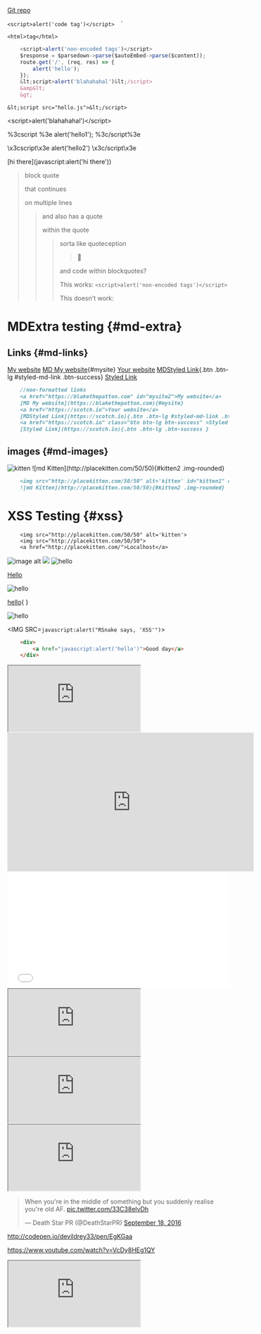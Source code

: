 [Git repo](https://github.com/blakethepatton/xss-quickfix)

<script>alert('xss')</script>
> <script>alert('blockquote')</script> 

`<script>alert('code tag')</script> 
`<script>alert('code tag')</script>`

```<html>tag</html>```
```javascript
    <script>alert('non-encoded tags')</script>
    $response = $parsedown->parse($autoEmbed->parse($content));
    route.get('/', (req, res) => {
        alert('hello');
    });
    &lt;script>alert('blahahahal')&lt;/script>
    &amp&lt;
    &gt;

```
```markup 
&lt;script src="hello.js">&lt;/script> 
``` 
&lt;script>alert('blahahahal')&lt;/script>

%3cscript %3e alert('hello1'); %3c/script%3e

\x3cscript\x3e alert('hello2') \x3c/script\x3e

[hi there](javascript:alert('hi there'))
> block quote
> 
> that continues
> 
> on multiple lines
> 
> > and also has a quote
> > 
> > within the quote
> > 
> > > sorta like quoteception
> > > 
> > > > 🤔
> > > 
> > > and code within blockquotes?
> > > 
> > > This works: `<script>alert('non-encoded tags')</script>`
> > > 
> > > This doesn't work: <script>alert('non-encoded tags')</script>

# MDExtra testing {#md-extra}

## Links {#md-links}

<a href="https://blakethepatton.com" id="mysite2">My website</a>
[MD My website](https://blakethepatton.com){#mysite}
<a href="https://scotch.io">Your website</a>
[MDStyled Link](https://scotch.io){.btn .btn-lg #styled-md-link .btn-success}
<a href="https://scotch.io" class="btn btn-lg btn-success">Styled Link</a>

```markdown
    //non-formatted links
    <a href="https://blakethepatton.com" id="mysite2">My website</a>
    [MD My website](https://blakethepatton.com){#mysite}
    <a href="https://scotch.io">Your website</a>
    [MDStyled Link](https://scotch.io){.btn .btn-lg #styled-md-link .btn-success}
    <a href="https://scotch.io" class="btn btn-lg btn-success" >Styled Link</a>
    [Styled Link](https://scotch.io){.btn .btn-lg .btn-success }
```
## images {#md-images}

<img src="http://placekitten.com/50/50" alt='kitten' id="kitten1" class=" img-circle">
![md Kitten](http://placekitten.com/50/50){#kitten2 .img-rounded}

```markdown
    <img src="http://placekitten.com/50/50" alt='kitten' id="kitten1" class=" img-circle">
    ![md Kitten](http://placekitten.com/50/50){#kitten2 .img-rounded}
```

# XSS Testing {#xss}

``` 
    <img src="http://placekitten.com/50/50" alt='kitten'>
    <img src="http://placekitten.com/50/50">
    <a href="http://placekitten.com/">Localhost</a>
```

<img src="https://placekitten.com/50/50" onerror="alert(/DOM-XSS/)" alt="image alt">
<img src="https://placekitten.com/50/50">

<img src="/" onerror="alert(/DOM-XSS/)" alt="hello">

<a href="javascript:alert('hello')">Hello</a>

<img src="javascript:alert('hello')" alt='hello'>

[hello](JavaScript:alert('hello')){ }

![hello](JavaScript:alert('hello'))

<IMG SRC=`javascript:alert("RSnake says, 'XSS'")`>

```html
    <div>
        <a href="javascript:alert('hello')">Good day</a>
    </div>
```


<iframe src="http://blakethepatton.com"></iframe>
<iframe width="560" height="315" src="https://www.youtube.com/embed/VcDy8HEg1QY" frameborder="0" allowfullscreen></iframe>
<iframe height='265' scrolling='no' src='//codepen.io/devildrey33/embed/EgKGaa/?height=265&theme-id=0&default-tab=js,result&embed-version=2' frameborder='no' allowtransparency='true' allowfullscreen='true' style='width: 100%;'>See the Pen <a href='http://codepen.io/devildrey33/pen/EgKGaa/'>Sinusoidal</a> by Josep Antoni Bover Comas (<a href='http://codepen.io/devildrey33'>@devildrey33</a>) on <a href='http://codepen.io'>CodePen</a>.
</iframe>
<iframe src="https://embed.plnkr.co/43m1gq/"></iframe>
<iframe src="https://jsfiddle.net/k2n7koa4/embedded/"></iframe>
<iframe src="http://cssdeck.com/labs/full/lyd1w2nh"></iframe>
<blockquote class="twitter-tweet" data-lang="en"><p lang="en" dir="ltr">When you&#39;re in the middle of something but you suddenly realise you&#39;re old AF. <a href="https://t.co/33C38elvDh">pic.twitter.com/33C38elvDh</a></p>&mdash; Death Star PR (@DeathStarPR) <a href="https://twitter.com/DeathStarPR/status/777651589993467904">September 18, 2016</a></blockquote>
<script async src="//platform.twitter.com/widgets.js" charset="utf-8"></script>


http://codepen.io/devildrey33/pen/EgKGaa

https://www.youtube.com/watch?v=VcDy8HEg1QY

<iframe src="https://widget-prime.rafflecopter.com/classic/aff53f5/main.html"></iframe>